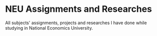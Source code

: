 # NEU Assignments and Researches
All subjects' assignments, projects and researches I have done while studying in National Economics University.
